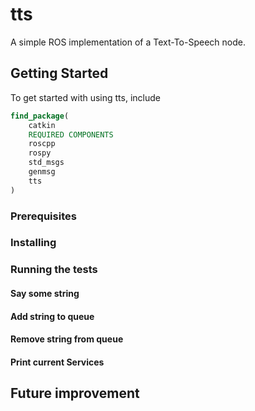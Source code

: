 # tts
A simple ROS implementation of a Text-To-Speech node.
## Getting Started
To get started with using tts, include 
```CMake
find_package(
	catkin
	REQUIRED COMPONENTS
  	roscpp
	rospy
	std_msgs
	genmsg
  	tts
)
```
### Prerequisites
### Installing
### Running the tests
#### Say some string
#### Add string to queue
#### Remove string from queue
#### Print current Services



## Future improvement
